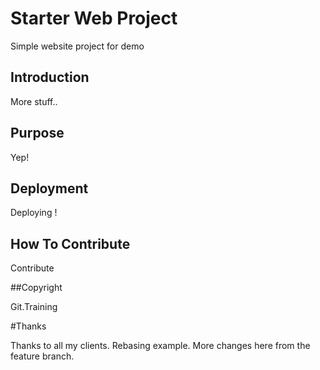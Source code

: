 # Starter Web Project

Simple website project for demo

## Introduction

More stuff..

## Purpose

Yep!

## Deployment

Deploying !

## How To Contribute

Contribute

##Copyright

Git.Training

#Thanks

Thanks to all my clients. Rebasing example.
More changes here from the feature branch.